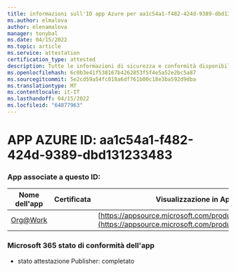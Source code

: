 ```yaml
---
title: informazioni sull'ID app Azure per aa1c54a1-f482-424d-9389-dbd131233483
ms.author: elmalova
author: elenamalova
manager: tonybal
ms.date: 04/15/2022
ms.topic: article
ms.service: attestation
certification_type: attested
description: Tutte le informazioni di sicurezza e conformità disponibili per aa1c54a1-f482-424d-9389-dbd131233483.
ms.openlocfilehash: 6c0b3e41f538167b4262853f5f4e5a52e2bc5a87
ms.sourcegitcommit: 5e2cd59a54fc018a6df761b00c18e3ba592d9dba
ms.translationtype: MT
ms.contentlocale: it-IT
ms.lasthandoff: 04/15/2022
ms.locfileid: "64877963"
---
```

# <a name="azure-app-id-aa1c54a1-f482-424d-9389-dbd131233483"></a>APP AZURE ID: aa1c54a1-f482-424d-9389-dbd131233483


### <a name="apps-associated-with-this-id"></a>App associate a questo ID:
| **Nome dell'app** | **Certificata** | **Visualizzazione in AppSource** |
|--------------|---------------|-----------------------|
| [Org@Work](../forward/WA200002461.md) |  | [https://appsource.microsoft.com/product/office/WA200002461](https://appsource.microsoft.com/product/office/WA200002461) |

### <a name="microsoft-365-app-compliance-status"></a>Microsoft 365 stato di conformità dell'app
- stato attestazione Publisher: completato
